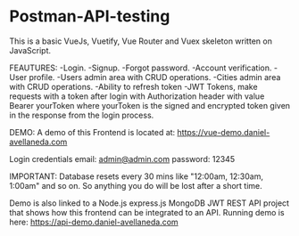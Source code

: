 # Postman-API-testing
This is a basic VueJs, Vuetify, Vue Router and Vuex skeleton written on JavaScript.

FEAUTURES:
-Login.
-Signup.
-Forgot password.
-Account verification.
-User profile.
-Users admin area with CRUD operations.
-Cities admin area with CRUD operations.
-Ability to refresh token
-JWT Tokens, make requests with a token after login with Authorization header with value Bearer 
yourToken where yourToken is the signed and encrypted token given in the response from the login process.

DEMO:
A demo of this Frontend is located at: https://vue-demo.daniel-avellaneda.com

Login credentials
email: admin@admin.com
password: 12345

IMPORTANT: Database resets every 30 mins like "12:00am, 12:30am, 1:00am" and so on. So anything you do will be lost after a short time.

Demo is also linked to a Node.js express.js MongoDB JWT REST API project that shows how this frontend can be integrated to an API.
Running demo is here: https://api-demo.daniel-avellaneda.com
